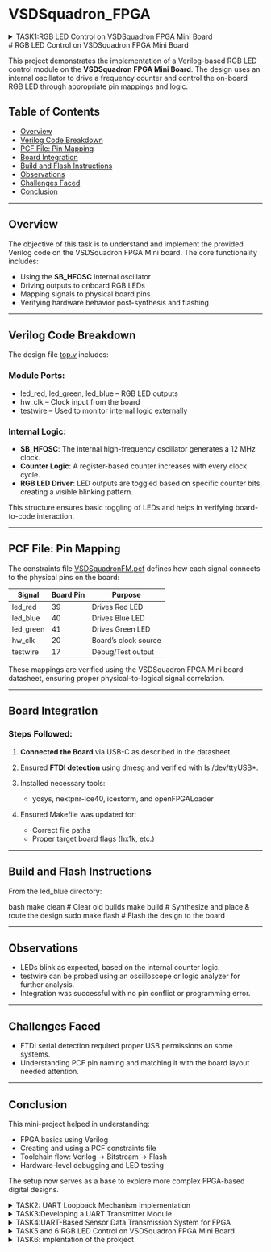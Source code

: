 # VSDSquadron_FPGA

<details>
<summary>TASK1:RGB LED Control on VSDSquadron FPGA Mini Board

</summary>
</summary>
</details>
# RGB LED Control on VSDSquadron FPGA Mini Board

This project demonstrates the implementation of a Verilog-based RGB LED control module on the **VSDSquadron FPGA Mini Board**. The design uses an internal oscillator to drive a frequency counter and control the on-board RGB LED through appropriate pin mappings and logic.

## Table of Contents

* [Overview](#overview)
* [Verilog Code Breakdown](#verilog-code-breakdown)
* [PCF File: Pin Mapping](#pcf-file-pin-mapping)
* [Board Integration](#board-integration)
* [Build and Flash Instructions](#build-and-flash-instructions)
* [Observations](#observations)
* [Challenges Faced](#challenges-faced)
* [Conclusion](#conclusion)

---

## Overview

The objective of this task is to understand and implement the provided Verilog code on the VSDSquadron FPGA Mini board. The core functionality includes:

* Using the **SB\_HFOSC** internal oscillator
* Driving outputs to onboard RGB LEDs
* Mapping signals to physical board pins
* Verifying hardware behavior post-synthesis and flashing

---

## Verilog Code Breakdown

The design file [top.v](https://github.com/thesourcerer8/VSDSquadron_FM/blob/main/led_blue/top.v) includes:

### Module Ports:

* led_red, led_green, led_blue – RGB LED outputs
* hw_clk – Clock input from the board
* testwire – Used to monitor internal logic externally

### Internal Logic:

* **SB\_HFOSC**: The internal high-frequency oscillator generates a 12 MHz clock.
* **Counter Logic**: A register-based counter increases with every clock cycle.
* **RGB LED Driver**: LED outputs are toggled based on specific counter bits, creating a visible blinking pattern.

This structure ensures basic toggling of LEDs and helps in verifying board-to-code interaction.

---

## PCF File: Pin Mapping

The constraints file [VSDSquadronFM.pcf](https://github.com/thesourcerer8/VSDSquadron_FM/blob/main/led_blue/VSDSquadronFM.pcf) defines how each signal connects to the physical pins on the board:

| Signal      | Board Pin | Purpose              |
| ----------- | --------- | -------------------- |
| led_red   | 39        | Drives Red LED       |
| led_blue  | 40        | Drives Blue LED      |
| led_green | 41        | Drives Green LED     |
| hw_clk    | 20        | Board’s clock source |
| testwire  | 17        | Debug/Test output    |

These mappings are verified using the VSDSquadron FPGA Mini board datasheet, ensuring proper physical-to-logical signal correlation.

---

## Board Integration

### Steps Followed:

1. **Connected the Board** via USB-C as described in the datasheet.
2. Ensured **FTDI detection** using dmesg and verified with ls /dev/ttyUSB*.
3. Installed necessary tools:

   * yosys, nextpnr-ice40, icestorm, and openFPGALoader
4. Ensured Makefile was updated for:

   * Correct file paths
   * Proper target board flags (hx1k, etc.)

---

## Build and Flash Instructions

From the led_blue directory:

bash
make clean        # Clear old builds
make build        # Synthesize and place & route the design
sudo make flash   # Flash the design to the board


---

## Observations

* LEDs blink as expected, based on the internal counter logic.
* testwire can be probed using an oscilloscope or logic analyzer for further analysis.
* Integration was successful with no pin conflict or programming error.

---

## Challenges Faced

* FTDI serial detection required proper USB permissions on some systems.
* Understanding PCF pin naming and matching it with the board layout needed attention.

---

## Conclusion

This mini-project helped in understanding:

* FPGA basics using Verilog
* Creating and using a PCF constraints file
* Toolchain flow: Verilog → Bitstream → Flash
* Hardware-level debugging and LED testing

The setup now serves as a base to explore more complex FPGA-based digital designs.
</details>
<details>
<summary>TASK2: UART Loopback Mechanism Implementation

</summary>

\---.........................task 2:# UART Loopback Mechanism Implementation

## Objective:

The goal of this project is to implement a UART (Universal Asynchronous Receiver-Transmitter) loopback mechanism, which allows for the immediate reception of transmitted data. This functionality is useful for testing and verifying UART communication on FPGA boards.

## Overview:

UART is a commonly used protocol for serial communication. It utilizes two primary data lines: TX (Transmit) and RX (Receive). In a loopback configuration, the transmitted data on the TX pin is routed directly back to the RX pin. This provides a convenient method for testing UART functionality without requiring an external device.

The existing Verilog code is sourced from [VSDSquadron\_FM](https://github.com/thesourcerer8/VSDSquadron_FM/tree/main/uart_loopback).

## Code Analysis:

The provided Verilog code includes several key components that facilitate the UART loopback mechanism:

### 1. **Port Breakdown:**

* **RGB LED outputs**: led_red, led_blue, led_green
* **UART pins**: uarttx (Transmit), uartrx (Receive)
* **Clock input**: hw_clk

### 2. **Internal Components:**

* **Oscillator (SB\_HFOSC)**: Provides the internal clock signal (int_osc).
* **Frequency Counter**: A 28-bit counter that increments on the positive edge of the internal clock, providing a timing reference for the system.
* **UART Loopback**: Direct connection between the TX and RX pins for data transmission and reception.
* **RGB LED Driver (SB\_RGBA\_DRV)**: Converts the received UART data into PWM signals for controlling LED brightness.

### 3. **System Operation:**

* **UART Communication**: The received data is immediately transmitted back out, and the same data is used to control the RGB LEDs.
* **LED Control**: The UART data drives all three LEDs with PWM signals.
* **Timing and Frequency Generation**: The internal oscillator and frequency counter generate the required timing for the system.

## Step 1: Design Overview

The UART loopback system consists of the following elements:

1. **Block Diagram**: Illustrates the architecture of the UART loopback mechanism.

   * ![Image](https://github.com/Sudheeksha-Sahyadri-ECE/VSDSquadron_FPGA/blob/main/task2/block%20diagram.jpg?raw=true)
2. **Circuit Diagram**: Shows the connections between the FPGA and peripherals used in the design.

   * !![Image](https://github.com/Sudheeksha-Sahyadri-ECE/VSDSquadron_FPGA/blob/main/task2/circuit%20diagram.jpg?raw=true)

## Step 2: Code and Files Structure

Create the following files in a folder named UART_loopback under VSDSquadronFM:

* **Makefile**: For build automation.
* **uart\_trx.v**: Verilog code for UART transmission and reception.
* **top\_module.v**: Top module integrating the UART system.
* **pcf file**: Pin configuration file.

### Directory Structure:

bash
VSDSquadronFM/
└── UART_loopback/
    ├── Makefile
    ├── uart_trx.v
    ├── top_module.v
    └── uart_loopback.pc


# Step 3: Transmitting Code to the FPGA Board

Once the files are ready, proceed with the following steps to transmit the code to the FPGA board:

## Navigate to the Project Folder

bash
cd VSDSquadron_FM
cd UART_loopback


## check for FPGA connection

# Build and Flash the FPGA

bash
make build
sudo make flash


# Step 4: Testing the UART Loopback

To test the UART loopback functionality, use the **Docklight** software.

1. Download and install Docklight from the official website.

2. Open Docklight and ensure it is connected to the correct communication port (e.g., **COM7**).

3. If necessary, change the port under:

4. Set the baud rate to **9600**.

# Step 5: Documentation and Results

## Block and Circuit Diagrams

* Add block and circuit diagrams here.

## Testing Results

* * !![Image](https://github.com/Sudheeksha-Sahyadri-ECE/VSDSquadron_FPGA/blob/main/task2/FPGA_uartloopback_picture.jpg?raw=true)

## Video Demonstration

* A video demonstrating the UART loopback functionality is available:
* **Video Demonstration**:
  [Click here to watch the video](https://github.com/Sudheeksha-Sahyadri-ECE/VSDSquadron_FPGA/raw/refs/heads/main/task2/uart_loopback_demovideo.mp4)

# Conclusion

This project successfully implements a UART loopback mechanism on an FPGA board, enabling effective testing of UART communication functionality.
The loopback allows data sent to the TX pin to be immediately received back on the RX pin, providing an efficient means for testing UART hardware communication.
</details>
<details>
<summary>TASK3:Developing a UART Transmitter Module
</summary>
task3:# Task 3: Developing a UART Transmitter Module

## Objective

To design and implement a UART transmitter module on the FPGA that enables serial communication by converting 8-bit parallel data into a serial bitstream, facilitating data transmission to external devices such as PCs or microcontrollers.

---

## Step 1: Study the Existing Code

A UART transmitter module facilitates serial communication by transmitting data bits one by one over a single line. It is a key interface in embedded systems and FPGA-based communication.

**Repository Links**:

* Project source: [VSDSquadron\_FM](https://github.com/thesourcerer8/VSDSquadron_FM/tree/main/uart_tx)
* Internship Task Code: [UART Transmitter Task](https://github.com/Sudheeksha-Sahyadri-ECE/VSDSquadron_FPGA.git)

### Module Overview

* **Language**: VHDL
* **Configuration**: 8N1 (8 data bits, No parity, 1 stop bit)
* **Baud Rate**: Defined in code (commonly 9600 bps)

### State Machine Description

1. **STATE\_IDLE**:

   * TX line remains HIGH (idle).
   * Waits for a signal to begin transmission (senddata).
   * Clears the txdone flag.

2. **STATE\_STARTTX**:

   * Sends the **start bit** (logic LOW).
   * Loads the transmission buffer with txbyte.
   * Proceeds to TXING state.

3. **STATE\_TXING**:

   * Sends 8 data bits serially (LSB first).
   * Shifts the buffer right each clock cycle.
   * Continues until all bits are transmitted.

4. **STATE\_TXDONE**:

   * Sends the **stop bit** (logic HIGH).
   * Sets txdone flag.
   * Returns to **IDLE**.

---

## Step 2: Design Documentation

**Block Diagram**: Illustrates the architecture of the UART loopback mechanism.

* ![Image](https://github.com/Sudheeksha-Sahyadri-ECE/VSDSquadron_FPGA/blob/main/task%203/block%20diagram.jpg?raw=true)

2. **Circuit Diagram**: Shows the connections between the FPGA and peripherals used in the design.

   * !![Image](https://github.com/Sudheeksha-Sahyadri-ECE/VSDSquadron_FPGA/blob/main/task%203/circuit%20diagram.jpg?raw=true)

---

## Step 3: Implementation

### File Setup and Compilation

1. Create a new folder under VSDSquadron_FM and add the UART transmitter code files.
2. Open a terminal and navigate using:

   
bash
   cd VSDSquadron_FM
   cd uart_tx_sense
   ### 3. Confirm FPGA Connection


To verify that your FPGA is connected to your system, run the following command in the terminal:

bash
lsusb


### 4. Compile and Upload the Design to the FPGA

To build the project and flash the bitstream onto the FPGA, use the following commands in your terminal:

bash
make build
sudo make flash


## Step 4: Testing and Verification

### Serial Communication Setup

* Use a USB-to-Serial adapter to connect the FPGA’s *TX* pin to your PC.
* Open *PuTTY* or any terminal emulator.
* Set the serial configuration as follows:

  * *Port*: (e.g., COM6)
  * *Baud Rate*: 9600
  * *Data Bits*: 8
  * *Parity*: None
  * *Stop Bits*: 1

---

* ### Expected Output

* Repeated characters like 'D' will appear on the serial terminal.

* The RGB LED on the board should blink in sequence (Red → Green → Blue), confirming successful transmission and correct state machine operation.

---

## Step 5: Documentation

### UART Transmission in Action

* *The video demonstrates*:

  * Proper hardware connections
  * Blinking RGB LED activity
  * Continuous serial output shown in PuTTY

---

## Conclusion

The UART transmitter module was successfully implemented and verified. The FPGA continuously transmits serial data in *8N1* format. The functionality was tested using PuTTY, with expected character output and RGB LED blinking behavior. This project confirms the reliability of an FSM-based UART implementation for real-time serial communication on an FPGA.
</details>
<details>
<summary>TASK4:UART-Based Sensor Data Transmission System for FPGA
</summary>
task4:# UART-Based Sensor Data Transmission System for FPGA

## 📌 Objective

Implement a UART transmitter that sends data based on sensor inputs, enabling the FPGA to communicate real-time sensor data to an external device.

---

## 🔍 Step 1: Study the Existing Code

### 📁 Module Overview

The uart_tx_sense module implements a UART transmitter designed for sensor-based data communication. It consists of the following key blocks:

* **Data Buffer Management**
  Temporarily stores 32-bit sensor input data.

* **UART Protocol Controller**
  Handles UART protocol format: start, data, and stop bits.

* **Transmission Control Logic**
  Controls when and how data is sent serially.

---

### ⚙️ Operation Flow

#### 1. Data Acquisition

* Data is captured when the valid signal is asserted.
* The system must be in the IDLE state to accept new data.
* Captured data is stored in a 32-bit internal register.

#### 2. Transmission Protocol

* **START Bit**: Transmits a logic low (0) to indicate the beginning of a frame.
* **DATA Bits**: Transmits 8 bits serially, LSB first.
* **STOP Bit**: Transmits a logic high (1) to complete the frame.

#### 3. Status Signals

* **ready**: Indicates the system is ready to receive new data.
* **tx_out**: Carries the serial UART-formatted output stream.

---

### 🔌 Port Interface

| Signal    | Direction | Description                            |
| --------- | --------- | -------------------------------------- |
| clk     | Input     | System clock                           |
| reset_n | Input     | Active-low reset                       |
| data    | Input     | 32-bit sensor data input               |
| valid   | Input     | Indicates that input data is valid     |
| tx_out  | Output    | UART serial output                     |
| ready   | Output    | Indicates readiness for new data input |

---

## 🧠 Step 2: Design Documentation

**Block Diagram**: Illustrates the architecture of the UART loopback mechanism.

* ![Image](https://github.com/Sudheeksha-Sahyadri-ECE/VSDSquadron_FPGA/blob/main/task%204/blockdiagram.jpg?raw=true)

2. **Circuit Diagram**: Shows the connections between the FPGA and peripherals used in the design.

   * !![Image](https://github.com/Sudheeksha-Sahyadri-ECE/VSDSquadron_FPGA/blob/main/task%204/circuitdiagram.jpg?raw=true)

---

> **Note:** The following describes the hardware setup in text form. Use a tool like Fritzing or KiCad for the visual diagram.

* Sensor → FPGA Inputs (data[31:0], valid)
* FPGA UART tx_out → USB-to-Serial Converter (e.g., CP2102 or FTDI) → PC
* Power Supply: 3.3V/5V regulated to FPGA and sensor module
* Common ground between FPGA and external device

---

## 🛠️ Step 3: Implementation

### ✅ Hardware Setup

* Connect your sensor to the FPGA pins.
* Ensure UART TX pin from FPGA connects to the RX pin of a USB-Serial converter.
* Power the board properly using a regulated 3.3V/5V power source.

### 💻 Steps to Build and Flash

1. Open terminal and navigate to project folder:

   
bash
   cd VSDSquadron_FM/uart_transmission/uart_tx_sense

   ### ✅ Verify FPGA is Connected


Open a terminal and run the following command to ensure the FPGA board is detected:

bash
lsusb


### 🛠️ Build the Code

Navigate to the project directory and build the design using the following command:

bash
make build


### 🔁 Flash the Bitstream to FPGA

Once the build is complete, use the following command to flash the bitstream to your FPGA:

bash
sudo make flash


## 🧪 Step 4: Testing and Verification

### 🔌 Connect Serial Monitor

* Use PuTTY, CoolTerm, or any serial monitor.
* Set baud rate (e.g., 9600 or as per your UART setup).
* Select the correct COM port (e.g., COM64).

### 📈 Expected Output

* A stream of ASCII characters (e.g., "D", "E", etc.) will appear on the screen.
* When sensor input is stimulated, you will observe different outputs.
* On successful transmission, the RGB LED on the FPGA may turn **Red** (if integrated into logic).

---

## 📝 Step 5: Documentation

### 📄 Included in Final Report

* Block Diagram
* Circuit Diagram
* Verilog Code Overview
* Testing Procedure and Results
* Status Signals Description
* Expected UART Output Format

### 🎥 Video Demonstration

* Real-time sensor input.
* UART serial transmission.
* Live output on terminal.
* FPGA status indication (LED change, etc.).

---

## ✅ Summary

* Built a sensor-based UART transmission module.
* Implemented Verilog code with a clean FSM design.
* Verified data on serial terminal.
* Documented the full pipeline from data acquisition to UART output.

---

## 📚 References

* [VSDSquadron GitHub Repository](https://github.com)
* FPGA board documentation and datasheet
* UART protocol standard
</details>


<details>
<summary>TASK5 and 6:RGB LED Control on VSDSquadron FPGA Mini Board

</summary>
</summary>
</details>

<details>
 <summary>TASK6: implentation of the prokject </summary>

# UART-Based LED Actuation using FPGA

## 🔍 Project Summary

This project demonstrates how an FPGA board can receive serial commands over UART and activate three separate LEDs in a sequential pattern. The control signals are sent from a PC using the **Docklight terminal**, and the system interprets the received bytes to toggle LEDs accordingly.

---

## ⚙️ System Description

- A serial terminal (Docklight) is used to transmit data to the FPGA board via UART.
- Upon receiving a command, the FPGA turns ON one of the three LEDs (Red, Green, or Blue).
- The sequence follows a round-robin pattern: Red → Green → Blue → Red...
- Each valid byte received through UART results in switching to the next LED.

---

## 📟 Code Modules

### ✅ `top.v`

This module acts as the main controller for LED actuation.

```verilog
`include "uart_trx.v"

module top (
    input clk,
    input uartrx,
    output [2:0] rgb
);

    wire [7:0] rxbyte;
    wire received;
    reg [2:0] rgb_reg = 3'b001; // Start with RED
    assign rgb = rgb_reg;

    uart_rx_8n1 uart_inst (
        .clk(clk),
        .rx(uartrx),
        .rxbyte(rxbyte),
        .received(received)
    );

    always @(posedge clk) begin

        if (received) begin
            // Rotate through RED → GREEN → BLUE
            case (rgb_reg)
                3'b001: rgb_reg <= 3'b010; // RED → GREEN
                3'b010: rgb_reg <= 3'b100; // GREEN → BLUE
                3'b100: rgb_reg <= 3'b001; // BLUE → RED
                default: rgb_reg <= 3'b001; // fallback to RED
            endcase
        end
    end

endmodule
```

## 🧩 uart_trx.v Module

This module implements a **UART Receiver** in **8N1 format** (8 data bits, no parity, 1 stop bit) operating at **9600 baud**. It captures serial data on the `rx` line and provides the received byte and a `received` flag.

---

### 📄 Verilog Code

```verilog
module uart_rx_8n1 (
    input clk,
    input rx,
    output reg [7:0] rxbyte = 0,
    output reg received = 0
);

    reg [3:0] bitindex = 0;
    reg [7:0] data = 0;
    reg [12:0] clkcount = 0;
    reg busy = 0;
    reg rx_sync = 1;

    parameter BAUD_TICKS = 5208;  // 50 MHz / 9600 baud

    always @(posedge clk) begin
        rx_sync <= rx;

        if (!busy) begin
            received <= 0;
            if (rx_sync == 0) begin  // start bit detected
                busy <= 1;
                clkcount <= BAUD_TICKS / 2;
                bitindex <= 0;
            end
        end else begin
            if (clkcount == 0) begin
                clkcount <= BAUD_TICKS;
                if (bitindex < 8) begin
                    data[bitindex] <= rx_sync;
                    bitindex <= bitindex + 1;
                end else if (bitindex == 8) begin
                    rxbyte <= data;
                    received <= 1;
                    busy <= 0;
                end
            end else begin
                clkcount <= clkcount - 1;
            end
        end
    end

endmodule

```
## 🧩 VSDSquadronFM.pcf Module

```verilog
set_io clk     20  # Onboard 50MHz
set_io uartrx  15  # UART RX from FTDI/Docklight
set_io rgb[0]  2 # RED
set_io rgb[1]  3  # GREEN
set_io rgb[2]  4  # YELLOW
```

Circuit:

![CIRCUIT](https://github.com/Sudheeksha-Sahyadri-ECE/VSDSquadron_FPGA/blob/main/task%206/ckt.png?raw=true)

Working Video:

[https://github.com/user-attachments/assets/bce30ff7-64fd-4e4a-8977-a2be4b28ede3
](https://github.com/Sudheeksha-Sahyadri-ECE/VSDSquadron_FPGA/issues/3#issue-3064558876)

</details>
